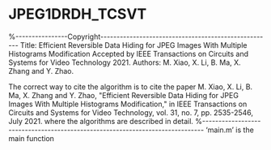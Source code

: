 # JPEG1DRDH_TCSVT
%----------------Copyright-----------------------------------------------------
Title: Efficient Reversible Data Hiding for JPEG Images With Multiple Histograms Modification
Accepted by IEEE Transactions on Circuits and Systems for Video Technology 2021.
Authors: M. Xiao, X. Li, B. Ma, X. Zhang and Y. Zhao.

The correct way to cite the algorithm is to cite the paper 
M. Xiao, X. Li, B. Ma, X. Zhang and Y. Zhao, "Efficient Reversible Data Hiding for JPEG Images With Multiple Histograms Modification,"
in IEEE Transactions on Circuits and Systems for Video Technology, vol. 31, no. 7, pp. 2535-2546, July 2021.
where the algorithms are described in detail. 
%------------------------------------------------------------------------------
‘main.m’ is the main function
